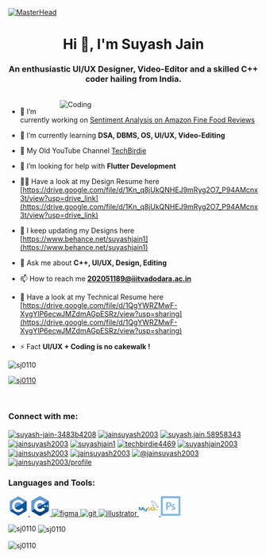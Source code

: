 [![MasterHead](https://user-images.githubusercontent.com/90236635/232446433-d5540fa2-fe28-4bb8-b929-cdb51fe61336.gif)](https://www.linkedin.com/in/suyash-jain-3483b4208/)
<h1 align="center">Hi 👋, I'm Suyash Jain</h1>
<h3 align="center">An enthusiastic UI/UX Designer, Video-Editor and a skilled C++ coder hailing from India.</h3>
<br>
<img align="right" alt="Coding" width="400" src="https://cdn.dribbble.com/users/1162077/screenshots/3848914/programmer.gif">

- 🔭 I’m currently working on [Sentiment Analysis on Amazon Fine Food Reviews](https://www.kaggle.com/code/jainsuyash2003/summer-internship)

- 🌱 I’m currently learning **DSA, DBMS, OS, UI/UX, Video-Editing**

- 👯 My Old YouTube Channel [TechBirdie](https://www.youtube.com/@techbirdie4469)

- 🤝 I’m looking for help with **Flutter Development**

- 👨‍💻 Have a look at my Design Resume here [https://drive.google.com/file/d/1Kn_q8jUkQNHEJ9mRyg2O7_P94AMcnx3t/view?usp=drive_link](https://drive.google.com/file/d/1Kn_q8jUkQNHEJ9mRyg2O7_P94AMcnx3t/view?usp=drive_link)

- 📝 I keep updating my Designs here [https://www.behance.net/suyashjain1](https://www.behance.net/suyashjain1)

- 💬 Ask me about **C++, UI/UX, Design, Editing**

- 📫 How to reach me **202051189@iiitvadodara.ac.in**

- 📄 Have a look at my Technical Resume here [https://drive.google.com/file/d/1QgYWRZMwF-XygYlP6ecwJMZdmAGpESRz/view?usp=sharing](https://drive.google.com/file/d/1QgYWRZMwF-XygYlP6ecwJMZdmAGpESRz/view?usp=sharing)

- ⚡ Fact **UI/UX + Coding is no cakewalk !**

<p align="left"> <img src="https://komarev.com/ghpvc/?username=sj0110&label=Profile%20views&color=0e75b6&style=flat" alt="sj0110" /> </p>

<p align="left"> <a href="https://github.com/ryo-ma/github-profile-trophy"><img src="https://github-profile-trophy.vercel.app/?username=sj0110" alt="sj0110" /></a> </p>

<p align="left"> <a href="https://twitter.com/" target="blank"><img src="https://img.shields.io/twitter/follow/?logo=twitter&style=for-the-badge" alt="" /></a> </p>

<h3 align="left">Connect with me:</h3>
<p align="left">
<a href="https://linkedin.com/in/suyash-jain-3483b4208" target="blank"><img align="center" src="https://raw.githubusercontent.com/rahuldkjain/github-profile-readme-generator/master/src/images/icons/Social/linked-in-alt.svg" alt="suyash-jain-3483b4208" height="30" width="40" /></a>
<a href="https://kaggle.com/jainsuyash2003" target="blank"><img align="center" src="https://raw.githubusercontent.com/rahuldkjain/github-profile-readme-generator/master/src/images/icons/Social/kaggle.svg" alt="jainsuyash2003" height="30" width="40" /></a>
<a href="https://fb.com/suyash.jain.58958343" target="blank"><img align="center" src="https://raw.githubusercontent.com/rahuldkjain/github-profile-readme-generator/master/src/images/icons/Social/facebook.svg" alt="suyash.jain.58958343" height="30" width="40" /></a>
<a href="https://instagram.com/jainsuyash2003" target="blank"><img align="center" src="https://raw.githubusercontent.com/rahuldkjain/github-profile-readme-generator/master/src/images/icons/Social/instagram.svg" alt="jainsuyash2003" height="30" width="40" /></a>
<a href="https://www.behance.net/suyashjain1" target="blank"><img align="center" src="https://raw.githubusercontent.com/rahuldkjain/github-profile-readme-generator/master/src/images/icons/Social/behance.svg" alt="suyashjain1" height="30" width="40" /></a>
<a href="https://www.youtube.com/c/techbirdie4469" target="blank"><img align="center" src="https://raw.githubusercontent.com/rahuldkjain/github-profile-readme-generator/master/src/images/icons/Social/youtube.svg" alt="techbirdie4469" height="30" width="40" /></a>
<a href="https://www.codechef.com/users/suyashjain2003" target="blank"><img align="center" src="https://cdn.jsdelivr.net/npm/simple-icons@3.1.0/icons/codechef.svg" alt="suyashjain2003" height="30" width="40" /></a>
<a href="https://www.hackerrank.com/jainsuyash2003" target="blank"><img align="center" src="https://raw.githubusercontent.com/rahuldkjain/github-profile-readme-generator/master/src/images/icons/Social/hackerrank.svg" alt="jainsuyash2003" height="30" width="40" /></a>
<a href="https://www.leetcode.com/jainsuyash2003" target="blank"><img align="center" src="https://raw.githubusercontent.com/rahuldkjain/github-profile-readme-generator/master/src/images/icons/Social/leet-code.svg" alt="jainsuyash2003" height="30" width="40" /></a>
<a href="https://www.hackerearth.com/@jainsuyash2003" target="blank"><img align="center" src="https://raw.githubusercontent.com/rahuldkjain/github-profile-readme-generator/master/src/images/icons/Social/hackerearth.svg" alt="@jainsuyash2003" height="30" width="40" /></a>
<a href="https://auth.geeksforgeeks.org/user/jainsuyash2003/profile" target="blank"><img align="center" src="https://raw.githubusercontent.com/rahuldkjain/github-profile-readme-generator/master/src/images/icons/Social/geeks-for-geeks.svg" alt="jainsuyash2003/profile" height="30" width="40" /></a>
</p>

<h3 align="left">Languages and Tools:</h3>
<p align="left"> <a href="https://www.cprogramming.com/" target="_blank" rel="noreferrer"> <img src="https://raw.githubusercontent.com/devicons/devicon/master/icons/c/c-original.svg" alt="c" width="40" height="40"/> </a> <a href="https://www.w3schools.com/cpp/" target="_blank" rel="noreferrer"> <img src="https://raw.githubusercontent.com/devicons/devicon/master/icons/cplusplus/cplusplus-original.svg" alt="cplusplus" width="40" height="40"/> </a> <a href="https://www.figma.com/" target="_blank" rel="noreferrer"> <img src="https://www.vectorlogo.zone/logos/figma/figma-icon.svg" alt="figma" width="40" height="40"/> </a> <a href="https://git-scm.com/" target="_blank" rel="noreferrer"> <img src="https://www.vectorlogo.zone/logos/git-scm/git-scm-icon.svg" alt="git" width="40" height="40"/> </a> <a href="https://www.adobe.com/in/products/illustrator.html" target="_blank" rel="noreferrer"> <img src="https://www.vectorlogo.zone/logos/adobe_illustrator/adobe_illustrator-icon.svg" alt="illustrator" width="40" height="40"/> </a> <a href="https://www.mysql.com/" target="_blank" rel="noreferrer"> <img src="https://raw.githubusercontent.com/devicons/devicon/master/icons/mysql/mysql-original-wordmark.svg" alt="mysql" width="40" height="40"/> </a> <a href="https://www.photoshop.com/en" target="_blank" rel="noreferrer"> <img src="https://raw.githubusercontent.com/devicons/devicon/master/icons/photoshop/photoshop-line.svg" alt="photoshop" width="40" height="40"/> </a> </p>

<p><img align="left" src="https://github-readme-stats.vercel.app/api/top-langs?username=sj0110&show_icons=true&locale=en&layout=compact" alt="sj0110" /></p>

<p>&nbsp;<img align="center" src="https://github-readme-stats.vercel.app/api?username=sj0110&show_icons=true&locale=en" alt="sj0110" /></p>

<p><img align="center" src="https://github-readme-streak-stats.herokuapp.com/?user=sj0110&" alt="sj0110" /></p>
